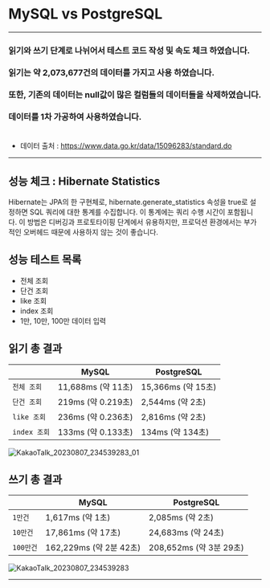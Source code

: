 # MySQL vs PostgreSQL
<hr>
<h3>읽기와 쓰기 단계로 나뉘어서 테스트 코드 작성 및 속도 체크 하였습니다.<br><br>
읽기는 약 2,073,677건의 데이터를 가지고 사용 하였습니다.<br><br>
또한, 기존의 데이터는 null값이 많은 컬럼들의 데이터들을 삭제하였습니다. <br><br>
데이터를 1차 가공하여 사용하였습니다. <br><br>
</h3>

- 데이터 출처 : https://www.data.go.kr/data/15096283/standard.do
<hr>

## 성능 체크 : Hibernate Statistics
Hibernate는 JPA의 한 구현체로, hibernate.generate_statistics 속성을 true로 설정하면 
SQL 쿼리에 대한 통계를 수집합니다. 이 통계에는 쿼리 수행 시간이 포함됩니다. 
이 방법은 디버깅과 프로토타이핑 단계에서 유용하지만, 
프로덕션 환경에서는 부가적인 오버헤드 때문에 사용하지 않는 것이 좋습니다.
## 성능 테스트 목록
* 전체 조회
* 단건 조회
* like 조회
* index 조회
* 1만, 10만, 100만 데이터 입력

## 읽기 총 결과

|     | MySQL            | PostgreSQL       |
|------------|------------------|------------------|
| `전체 조회`    | 11,688ms (약 11초) | 15,366ms (약 15초) |
| `단건 조회`    | 219ms (약 0.219초) | 2,544ms (약 2초)   |
| `like 조회`  | 236ms (약 0.236초) | 2,816ms (약 2초)   |
| `index 조회` | 133ms (약 0.133초) | 134ms (약 134초)   |

![KakaoTalk_20230807_234539283_01](https://github.com/final-idea-rush/db-performance-check/assets/73750927/a64e25f7-5eb3-4096-b286-41a3682c2fd2)


## 쓰기 총 결과

|            | MySQL                     | PostgreSQL           |
|------------|---------------------------|----------------------|
| `1만건`      | 1,617ms (약 1초)            | 2,085ms (약 2초)       |
| `10만건`     | 17,861ms (약 17초)          | 24,683ms (약 24초)     |
| `100만건`    | 162,229ms (약 2분 42초) | 208,652ms (약 3분 29초) |

![KakaoTalk_20230807_234539283](https://github.com/final-idea-rush/db-performance-check/assets/73750927/87faba4d-58b3-4d80-8418-7d75584c7d44)

<hr>



